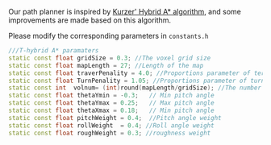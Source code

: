  Our path planner is inspired by [Kurzer' Hybrid A* algorithm](https://github.com/karlkurzer/path_planner.git), and some improvements are made based on this algorithm. 

 Please modify the corresponding parameters in `constants.h`
```c++
///T-hybrid A* paramaters
static const float gridSize = 0.3; //The voxel grid size
static const float mapLength = 27; //Length of the map
static const float traverPenality = 4.0; //Proportions parameter of terrain passable constraint
static const float TurnPenality = 1.05; //Proportions parameter of turning constraint
static const int  volnum= (int)round(mapLength/gridSize); //The number of voxel grids per row in the map
static const float thetaYmin = -0.3;   // Min pitch angle 
static const float thetaYmax = 0.25;   // Max pitch angle
static const float thetaXmax = 0.18;   // Min pitch angle
static const float pitchWeight = 0.4;  //Pitch angle weight
static const float rollWeight  = 0.4; //Roll angle weight
static const float roughWeight = 0.3; //roughness weight
```

